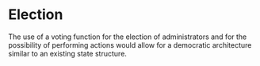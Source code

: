 # Election

The use of a voting function for the election of administrators and for the possibility of performing actions would allow for a democratic architecture similar to an existing state structure.
